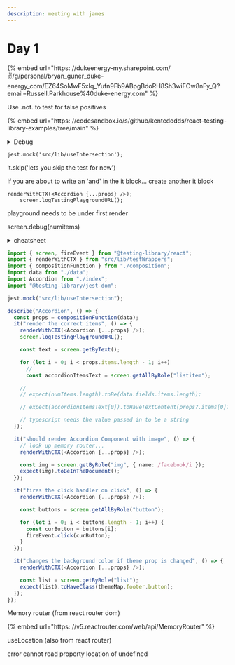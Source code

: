 ```yaml
---
description: meeting with james
---
```


# Day 1

\{% embed url="https: //dukeenergy-my.sharepoint.com/:v:/g/personal/bryan_guner_duke-energy_com/EZ64SoMwF5xIq_Yufn9Fb9ABpgBdoRH8Sh3wiFOw8nFy_Q?email=Russell.Parkhouse%40duke-energy.com" %\}

Use .not. to test for false positives

\{% embed url="https: //codesandbox.io/s/github/kentcdodds/react-testing-library-examples/tree/main" %\}

<details>

<summary>Debug</summary>

**API**

`React Testing Library` re-exports everything from `DOM Testing Library` as well as these methods:

- \[`render`]\(https: //testing-library.com/docs/react-testing-library/api/#render)
- \[`render` Options]\(https: //testing-library.com/docs/react-testing-library/api/#render-options)
  - \[`container`]\(https: //testing-library.com/docs/react-testing-library/api/#container)
  - \[`baseElement`]\(https: //testing-library.com/docs/react-testing-library/api/#baseelement)
  - \[`hydrate`]\(https: //testing-library.com/docs/react-testing-library/api/#hydrate)
  - \[`wrapper`]\(https: //testing-library.com/docs/react-testing-library/api/#wrapper)
  - \[`queries`]\(https: //testing-library.com/docs/react-testing-library/api/#queries)
- \[`render` Result]\(https: //testing-library.com/docs/react-testing-library/api/#render-result)
  - \[`...queries`]\(https: //testing-library.com/docs/react-testing-library/api/#queries-1)
  - \[`container`]\(https: //testing-library.com/docs/react-testing-library/api/#container-1)
  - \[`baseElement`]\(https: //testing-library.com/docs/react-testing-library/api/#baseelement-1)
  - \[`debug`]\(https: //testing-library.com/docs/react-testing-library/api/#debug)
  - \[`rerender`]\(https: //testing-library.com/docs/react-testing-library/api/#rerender)
  - \[`unmount`]\(https: //testing-library.com/docs/react-testing-library/api/#unmount)
  - \[`asFragment`]\(https: //testing-library.com/docs/react-testing-library/api/#asfragment)
- \[`cleanup`]\(https: //testing-library.com/docs/react-testing-library/api/#cleanup)
- \[`act`]\(https: //testing-library.com/docs/react-testing-library/api/#act)

---

**`render`\[​]\(https:**

//testing-library.com/docs/react-testing-library/api/#render)

```
function render(  ui: React.ReactElement<any>,  options?: {    /* You won't often use this, expand below for docs on options */  },): RenderResult
```

Copy

Render into a container which is appended to `document.body`.

```typescript
import {render} from '@testing-library/react'render(<div />)
```

Copy

```typescript
import {render} from '@testing-library/react'import '@testing-library/jest-dom'test('renders a message', () => {
const {container, getByText} = render(<Greeting />)  expect(getByText('Hello, world!')).toBeInTheDocument()  expect(container.firstChild).toMatchInlineSnapshot(`    <h1>Hello, World!</h1>  `)})
```

Copy

**`render` Options\[​]\(https:**

//testing-library.com/docs/react-testing-library/api/#render-options)

You won't often need to specify options, but if you ever do, here are the available options which you could provide as a second argument to `render`.

**`container`\[​]\(https:**

//testing-library.com/docs/react-testing-library/api/#container)

By default, `React Testing Library` will create a `div` and append that `div` to the `document.body` and this is where your React component will be rendered. If you provide your own HTMLElement `container` via this option, it will not be appended to the `document.body` automatically.

For example: If you are unit testing a `tablebody` element, it cannot be a child of a `div`. In this case, you can specify a `table` as the render `container`.

```typescript
const table = document.createElement("table");
const { container } = render(<TableBody {...props} />, {
  container: document.body.appendChild(table),
});
```

Copy

**`baseElement`\[​]\(https:**

//testing-library.com/docs/react-testing-library/api/#baseelement)

If the `container` is specified, then this defaults to that, otherwise this defaults to `document.body`. This is used as the base element for the queries as well as what is printed when you use `debug()`.

**`hydrate`\[​]\(https:**

//testing-library.com/docs/react-testing-library/api/#hydrate)

If hydrate is set to true, then it will render with \[ReactDOM.hydrate]\(https: //reactjs.org/docs/react-dom.html#hydrate). This may be useful if you are using server-side rendering and use ReactDOM.hydrate to mount your components.

**`wrapper`\[​]\(https:**

//testing-library.com/docs/react-testing-library/api/#wrapper)

Pass a React Component as the `wrapper` option to have it rendered around the inner element. This is most useful for creating reusable custom render functions for common data providers. See \[setup]\(https: //testing-library.com/docs/react-testing-library/setup#custom-render) for examples.

**`queries`\[​]\(https:**

//testing-library.com/docs/react-testing-library/api/#queries)

Queries to bind. Overrides the default set from `DOM Testing Library` unless merged.

```typescript
// Example, a function to traverse table contentsimport * as tableQueries from 'my-table-query-library'import {queries} from '@testing-library/react'
const { getByRowColumn, getByText } = render(<MyTable />, {
  queries: { ...queries, ...tableQueries },
});
```

Copy

See \[helpers]\(https: //testing-library.com/docs/dom-testing-library/api-custom-queries) for guidance on using utility functions to create custom queries.

Custom queries can also be added globally by following the \[custom render guide]\(https: //testing-library.com/docs/react-testing-library/setup#custom-render).

**`render` Result\[​]\(https:**

//testing-library.com/docs/react-testing-library/api/#render-result)

The `render` method returns an object that has a few properties:

**`...queries`\[​]\(https:**

//testing-library.com/docs/react-testing-library/api/#queries-1)

The most important feature of `render` is that the queries from \[DOM Testing Library]\(https: //testing-library.com/docs/queries/about) are automatically returned with their first argument bound to the \[baseElement]\(https: //testing-library.com/docs/react-testing-library/api/#baseelement), which defaults to `document.body`.

See \[Queries]\(https: //testing-library.com/docs/queries/about) for a complete list.

Example

```typescript
const { getByLabelText, queryAllByTestId } = render(<Component />);
```

Copy

**`container`\[​]\(https:**

//testing-library.com/docs/react-testing-library/api/#container-1)

The containing DOM node of your rendered React Element (rendered using `ReactDOM.render`). It's a `div`. This is a regular DOM node, so you can call `container.querySelector` etc. to inspect the children.

Tip: To get the root element of your rendered element, use `container.firstChild`.

NOTE: When that root element is a \[React Fragment]\(https: //reactjs.org/docs/fragments.html), `container.firstChild` will only get the first child of that Fragment, not the Fragment itself.

🚨 If you find yourself using `container` to query for rendered elements then you should reconsider! The other queries are designed to be more resilient to changes that will be made to the component you're testing. Avoid using `container` to query for elements!

**`baseElement`\[​]\(https:**

//testing-library.com/docs/react-testing-library/api/#baseelement-1)

The containing DOM node where your React Element is rendered in the container. If you don't specify the `baseElement` in the options of `render`, it will default to `document.body`.

This is useful when the component you want to test renders something outside the container div, e.g. when you want to snapshot test your portal component which renders its HTML directly in the body.

Note: the queries returned by the `render` looks into baseElement, so you can use queries to test your portal component without the baseElement.

**`debug`\[​]\(https:**

//testing-library.com/docs/react-testing-library/api/#debug)

NOTE: It's recommended to use \[`screen.debug`]\(https: //testing-library.com/docs/queries/about#screendebug) instead.

This method is a shortcut for `console.log(prettyDOM(baseElement))`.

```typescript
import React from 'react'import {render} from '@testing-library/react'
const HelloWorld = () => <h1>Hello World</h1>
const {debug} = render(<HelloWorld />)debug()
// <div>
//   <h1>Hello World</h1>
// </div>
// you can also pass an element: debug(getByTestId('messages'))
// and you can pass all the same arguments to debug as you can
// to prettyDOM:
//
const maxLengthToPrint = 10000
// debug(getByTestId('messages'), maxLengthToPrint, {highlight: false})
```

Copy

This is a simple wrapper around `prettyDOM` which is also exposed and comes from \[`DOM Testing Library`]\(https: //testing-library.com/docs/dom-testing-library/api-debugging#prettydom).

**`rerender`\[​]\(https:**

//testing-library.com/docs/react-testing-library/api/#rerender)

It'd probably be better if you test the component that's doing the prop updating to ensure that the props are being updated correctly (see \[the Guiding Principles section]\(https: //testing-library.com/docs/guiding-principles)). That said, if you'd prefer to update the props of a rendered component in your test, this function can be used to update props of the rendered component.

```typescript
import { render } from "@testing-library/react";
const { rerender } = render(<NumberDisplay number={1} />);
// re-render the same component with different propsrerender(<NumberDisplay number={2} />)
```

Copy

\[See the examples page]\(https: //testing-library.com/docs/example-update-props)

**`unmount`\[​]\(https:**

//testing-library.com/docs/react-testing-library/api/#unmount)

This will cause the rendered component to be unmounted. This is useful for testing what happens when your component is removed from the page (like testing that you don't leave event handlers hanging around causing memory leaks).

This method is a pretty small abstraction over `ReactDOM.unmountComponentAtNode`

```typescript
import {render} from '@testing-library/react'
const {container, unmount} = render(<Login />)unmount()
// your component has been unmounted and now: container.innerHTML === ''
```

Copy

**`asFragment`\[​]\(https:**

//testing-library.com/docs/react-testing-library/api/#asfragment)

Returns a `DocumentFragment` of your rendered component. This can be useful if you need to avoid live bindings and see how your component reacts to events.

```typescript
import React, {useState} from 'react'import {render, fireEvent} from '@testing-library/react'
const TestComponent = () => {
const [count, setCounter] = useState(0)  return (    <button onClick={() => setCounter(count => count + 1)}>      Click to increase: {count}    </button>  )}
const {getByText, asFragment} = render(<TestComponent />)
const firstRender = asFragment()fireEvent.click(getByText(/Click to increase/))
// This will snapshot only the difference between the first render, and the
// state of the DOM after the click event.
// See https:
//github.com/jest-community/snapshot-diffexpect(firstRender).toMatchDiffSnapshot(asFragment())
```

Copy

---

**`cleanup`\[​]\(https:**

//testing-library.com/docs/react-testing-library/api/#cleanup)

Unmounts React trees that were mounted with \[render]\(https: //testing-library.com/docs/react-testing-library/api/#render).

Please note that this is done automatically if the testing framework you're using supports the `afterEach` global and it is injected to your testing environment (like mocha, Jest, and Jasmine). If not, you will need to do manual cleanups after each test.

For example, if you're using the \[ava]\(https: //github.com/avajs/ava) testing framework, then you would need to use the `test.afterEach` hook like so:

```typescript
import {cleanup, render} from '@testing-library/react'import test from 'ava'test.afterEach(cleanup)test('renders into document', () => {  render(<div />)
// ...})
// ... more tests ...
```

Copy

Failing to call `cleanup` when you've called `render` could result in a memory leak and tests which are not "idempotent" (which can lead to difficult to debug errors in your tests).

---

**`act`\[​]\(https:**

//testing-library.com/docs/react-testing-library/api/#act)

This is a light wrapper around the \[`react-dom/test-utils` `act` function]\(https: //reactjs.org/docs/test-utils.html#act). All it does is forward all arguments to the act function if your version of react supports `act`. It is recommended to use the import from `@testing-library/react` over `react-dom/test-utils` for consistency reasons.

</details>

```
jest.mock('src/lib/useIntersection');
```

it.skip('lets you skip the test for now')

If you are about to write an 'and' in the it block... create another it block

```
renderWithCTX(<Accordion {...props} />);
    screen.logTestingPlaygroundURL();
```

playground needs to be under first render

screen.debug(numitems)

<details>

<summary>cheatsheet</summary>

**Cheatsheet**

\[Get the printable cheat sheet]\(https: //github.com/testing-library/react-testing-library/raw/main/other/cheat-sheet.pdf)

A short guide to all the exported functions in `React Testing Library`

- render `const {/* */} = render(Component)` returns:
  - `unmount` function to unmount the component
  - `container` reference to the DOM node where the component is mounted
  - all the queries from `DOM Testing Library`, bound to the document so there is no need to pass a node as the first argument (usually, you can use the `screen` import instead)

```typescript
import {render, fireEvent, screen} from '@testing-library/react'test('loads items eventually', async () => {  render(<Page />)
// Click button  fireEvent.click(screen.getByText('Load'))
// Wait for page to update with query text
const items = await screen.findAllByText(/Item #[0-9]: /)  expect(items).toHaveLength(10)})
```

</details>

```typescript
import { screen, fireEvent } from "@testing-library/react";
import { renderWithCTX } from "src/lib/testWrappers";
import { compositionFunction } from "./composition";
import data from "./data";
import Accordion from "./index";
import "@testing-library/jest-dom";

jest.mock("src/lib/useIntersection");

describe("Accordion", () => {
  const props = compositionFunction(data);
  it("render the correct items", () => {
    renderWithCTX(<Accordion {...props} />);
    screen.logTestingPlaygroundURL();

    const text = screen.getByText();

    for (let i = 0; i < props.items.length - 1; i++)
      //
      const accordionItemsText = screen.getAllByRole("listitem");

    //
    // expect(numItems.length).toBe(data.fields.items.length);

    // expect(accordionItemsText[0]).toHaveTextContent(props?.items[0]?.text?.value as string);

    // typescript needs the value passed in to be a string
  });

  it("should render Accordion Component with image", () => {
    // look up memory router...
    renderWithCTX(<Accordion {...props} />);

    const img = screen.getByRole("img", { name: /facebook/i });
    expect(img).toBeInTheDocument();
  });

  it("fires the click handler on click", () => {
    renderWithCTX(<Accordion {...props} />);

    const buttons = screen.getAllByRole("button");

    for (let i = 0; i < buttons.length - 1; i++) {
      const curButton = buttons[i];
      fireEvent.click(curButton);
    }
  });

  it("changes the background color if theme prop is changed", () => {
    renderWithCTX(<Accordion {...props} />);

    const list = screen.getByRole("list");
    expect(list).toHaveClass(themeMap.footer.button);
  });
});
```

Memory router (from react router dom)

\{% embed url="https: //v5.reactrouter.com/web/api/MemoryRouter" %\}

useLocation (also from react router)

error cannot read property location of undefined
